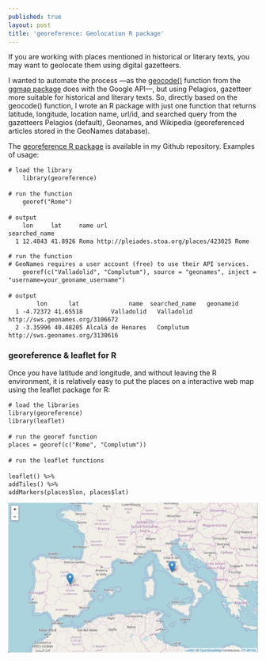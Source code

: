 ```yaml
---
published: true
layout: post
title: 'georeference: Geolocation R package'
---
```

If you are working with places mentioned in historical or literary texts, you may want to geolocate them using digital gazetteers.

I wanted to automate the process —as the [geocode()](https://github.com/dkahle/ggmap/blob/master/R/geocode.R) function from the [ggmap package](https://github.com/dkahle/ggmap) does with the Google API—, but using Pelagios, gazetteer more suitable for historical and literary texts. So, directly based on the geocode() function, I wrote an R package with just one function that returns latitude, longitude, location name, url/id, and searched query from the gazetteers Pelagios (default),  Geonames, and Wikipedia (georeferenced articles stored in the GeoNames database). 

The [georeference R package](https://github.com/editio/georeference) is available in my Github repository. Examples of usage: 

```
# load the library
    library(georeference) 

# run the function
    georef("Rome") 

# output
    lon     lat     name url                                 searched_name
  1 12.4843 41.8926 Roma http://pleiades.stoa.org/places/423025 Rome
```

```
# run the function 
# GeoNames requires a user account (free) to use their API services.
    georef(c("Valladolid", "Complutum"), source = "geonames", inject = "username=your_geoname_username")

# output
        lon      lat              name 	searched_name 	geonameid
  1 -4.72372 41.65518        Valladolid   Valladolid 	http://sws.geonames.org/3106672
  2 -3.35996 40.48205 Alcalá de Henares   Complutum 	http://sws.geonames.org/3130616
```



### georeference & leaflet for R

 Once you have latitude and longitude, and without leaving the R environment, it is relatively easy to put the places on a interactive web map using the leaflet package for R:
 

```
# load the libraries
library(georeference)
library(leaflet)

# run the georef function
places = georef(c("Rome", "Complutum"))

# run the leaflet functions

leaflet() %>%
addTiles() %>%
addMarkers(places$lon, places$lat)
```

![georeference & leaflet](https://raw.githubusercontent.com/editio/editio.github.io/master/imagen/georeference_leaflet_post.jpg)
